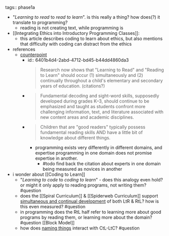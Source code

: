tags:: phase1a

- "_Learning to read_ to _read to learn_".  is this really a thing?  how does(?) it translate to programming?
	- reading is not creating text, while programming is
- [[Integrating Ethics into Introductory Programming Classes]]:
	- this article describes coding to learn about ethics, but also mentions that difficulty with coding can distract from the ethics
- references
	- [counterpoint](https://www.educationcorner.com/learning-to-read-to-read-to-learn.html)
		- id:: 6401b4d4-2abd-4712-bd45-b44dd4860da3
		  > Research now shows that "Learning to Read" and "Reading to Learn" should occur (1) simultaneously and (2) continually throughout a child's elementary and secondary years of education. (citations?)
		- > Fundamental decoding and sight-word skills, supposedly developed during grades K–3, should continue to be emphasized and taught as students confront more challenging information, text, and literature associated with new content areas and academic disciplines.
		- > Children that are "good readers" typically possess fundamental reading skills AND have a little bit of knowledge about different things.
			- programming exists very differently in different domains, and expertise programming in one domain does not promise expertise in another.
				- #todo find back the citation about experts in one domain being measured as novices in another
- i wonder about [[Coding to Learn]]
	- "_Learning to code_ to _coding to learn_" - does this analogy even hold? or might it only apply to reading programs, not writing them?   #question
	- does the [[Spiral Curriculum]] & [[Spiderweb Curriculum]] support [simultaneous and continual development](((6401b4d4-2abd-4712-bd45-b44dd4860da3))) of both LtR & RtL?  how is this even measured?  #question
	- in programming does the RtL half refer to learning more about good programs by reading them, or learning more about the domain? #question [[Block Model]]
	- how does [naming things](((6400a7e1-aa84-44b0-862a-eb675e2ec335))) interact with CtL-LtC? #question
